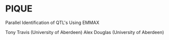 # PIQUE
Parallel Identification of QTL's Using EMMAX

Tony Travis (University of Aberdeen)
Alex Douglas (University of Aberdeen)
